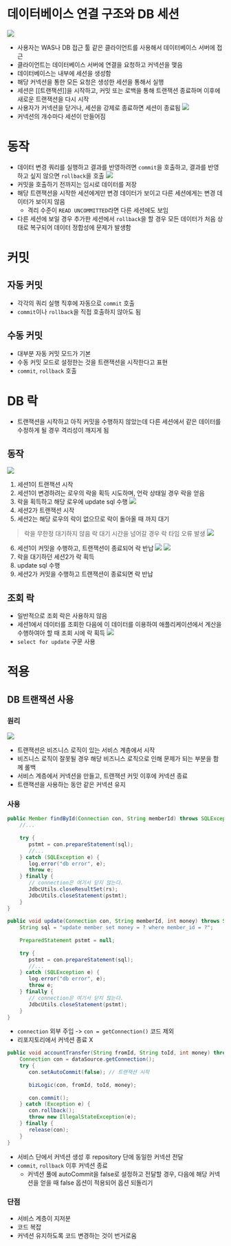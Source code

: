 # 데이터베이스 연결 구조와 DB 세션
![](https://i.imgur.com/Qt0btxn.png)
- 사용자는 WAS나 DB 접근 툴 같은 클라이언트를 사용해서 데이터베이스 서버에 접근
- 클라이언트는 데이터베이스 서버에 연결을 요청하고 커넥션을 맺음
- 데이터베이스는 내부에 세션을 생성함
- 해당 커넥션을 통한 모든 요청은 생성한 세션을 통해서 실행
- 세션은 [[트랜잭션]]을 시작하고, 커밋 또는 로백을 통해 트랜잭션 종료하며 이후에 새로운 트랜잭션을 다시 시작
- 사용자가 커넥션을 닫거나, 세션을 강제로 종료하면 세션이 종료됨
![](https://i.imgur.com/DCR0cjY.png)
- 커넥션의 개수마다 세션이 만들어짐
# 동작
- 데이터 변경 쿼리를 실행하고 결과를 반영하려면 `commit`을 호출하고, 결과를 반영하고 싶지 않으면 `rollback`을 호출
![](https://i.imgur.com/dx8IYXT.png)
- 커밋을 호출하기 전까지는 임시로 데이터를 저장
- 해당 트랜잭션을 시작한 세션에게만 변경 데이터가 보이고 다른 세션에게는 변경 데이터가 보이지 않음
	- 격리 수준이 `READ UNCOMMITTED`라면 다른 세션에도 보임
- 다른 세션에 보일 경우 추가한 세션에서 `rollback`을 할 경우 모든 데이터가 처음 상태로 복구되어 데이터 정합성에 문제가 발생함
# 커밋
## 자동 커밋
- 각각의 쿼리 실행 직후에 자동으로 `commit` 호출
- `commit`이나 `rollback`을 직접 호출하지 않아도 됨
## 수동 커밋
- 대부분 자동 커밋 모드가 기본
- 수동 커밋 모드로 설정한는 것을 트랜잭션을 시작한다고 표현
- `commit`, `rollback` 호출
# DB 락
- 트랜잭션을 시작하고 아직 커밋을 수행하지 않았는데 다른 세션에서 같은 데이터를 수정하게 될 경우 격리성이 깨지게 됨
## 동작
![](https://i.imgur.com/2uCqZmg.png)
1. 세션1이 트랜잭션 시작
2. 세션1이 변경하려는 로우의 락을 획득 시도하며, 언락 상태일 경우 락을 얻음
3. 락을 획득하고 해당 로우에 update sql 수행
![](https://i.imgur.com/bWwOasu.png)
4. 세션2가 트랜잭션 시작
5. 세션2는 해당 로우의 락이 없으므로 락이 돌아올 때 까지 대기

> 락을 무한정 대기하지 않음
> 락 대기 시간을 넘어갈 경우 락 타임 오류 발생
![](https://i.imgur.com/ac1TuQy.png)
6. 세션1이 커밋을 수행하고, 트랜잭션이 종료되어 락 반납
![](https://i.imgur.com/MjxDRnM.png)
![](https://i.imgur.com/oGUMYGN.png)
7. 락을 대기하던 세션2가 락 획득
8. update sql 수행
9. 세션2가 커밋을 수행하고 트랜잭션이 종료되면 락 반납
## 조회 락
- 일반적으로 조회 락은 사용하지 않음
- 세션1에서 데이터를 조회한 다음에 이 데이터를 이용하여 애플리케이션에서 계산을 수행하여아 할 때 조회 시에 락 획득
![](https://i.imgur.com/75Z4Yd0.png)
- `select for update` 구문 사용
# 적용
## DB 트랜잭션 사용
### 원리
![](https://i.imgur.com/7RgceMc.png)
- 트랜잭션은 비즈니스 로직이 있는 서비스 계층에서 시작
- 비즈니스 로직이 잘못될 경우 해당 비즈니스 로직으로 인해 문제가 되는 부분을 함께 롤백
- 서비스 계층에서 커넥션을 만들고, 트랜잭션 커밋 이후에 커넥션 종료
- 트랜잭션을 사용하는 동안 같은 커넥션 유지
### 사용
```java
public Member findById(Connection con, String memberId) throws SQLException {  
    //...
  
    try {  
       pstmt = con.prepareStatement(sql);  
       //...
    } catch (SQLException e) {  
       log.error("db error", e);  
       throw e;  
    } finally {  
       // connection은 여기서 닫지 않는다.  
       JdbcUtils.closeResultSet(rs);  
       JdbcUtils.closeStatement(pstmt);  
    }  
}  
  
public void update(Connection con, String memberId, int money) throws SQLException {  
    String sql = "update member set money = ? where member_id = ?";  
  
    PreparedStatement pstmt = null;  
  
    try {  
       pstmt = con.prepareStatement(sql);  
       //...
    } catch (SQLException e) {  
       log.error("db error", e);  
       throw e;  
    } finally {  
       // connection은 여기서 닫지 않는다.  
       JdbcUtils.closeStatement(pstmt);  
    }  
}
```
- `connection` 외부 주입 -> `con = getConnection()` 코드 제외
- 리포지토리에서 커넥션 종료 X
```java
public void accountTransfer(String fromId, String toId, int money) throws SQLException {  
    Connection con = dataSource.getConnection();  
    try {  
       con.setAutoCommit(false); // 트랜잭션 시작  
  
       bizLogic(con, fromId, toId, money);  
  
       con.commit();  
    } catch (Exception e) {  
       con.rollback();  
       throw new IllegalStateException(e);  
    } finally {  
       release(con);  
    }  
}
```
- 서비스 단에서 커넥션 생성 후 repository 단에 동일한 커넥션 전달
- `commit`, `rollback` 이후 커넥션 종료
	- 커넥션 풀에 autoCommit을 false로 설정하고 전달할 경우, 다음에 해당 커넥션을 얻을 때 false 옵션이 적용되어 옵션 되돌리기
### 단점
- 서비스 계층이 지저분
- 코드 복잡
- 커넥션 유지하도록 코드 변경하는 것이 번거로움
